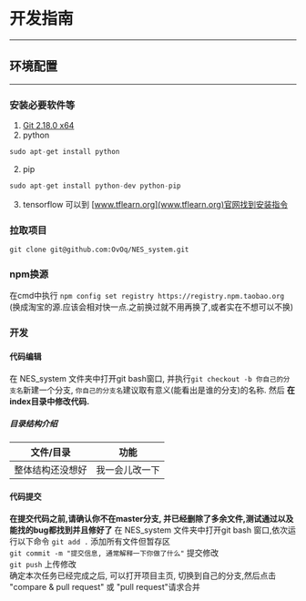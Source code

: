 # 开发指南
- - - - - 
## 环境配置
- - - - - - 
### 安装必要软件等
1. [Git 2.18.0 x64](https://github.com/git-for-windows/git/releases/download/v2.18.0.windows.1/Git-2.18.0-64-bit.exe)   
2. python
```php
sudo apt-get install python
```
2. pip
```php
sudo apt-get install python-dev python-pip
```
3. tensorflow
可以到 [www.tflearn.org](www.tflearn.org)官网找到安装指令

### 拉取项目
```git clone git@github.com:OvOq/NES_system.git```
### npm换源
在cmd中执行
```npm config set registry https://registry.npm.taobao.org```
(换成淘宝的源.应该会相对快一点.之前换过就不用再换了,或者实在不想可以不换)

### 开发
#### 代码编辑
在 NES_system 文件夹中打开git bash窗口, 并执行```git checkout -b 你自己的分支名```新建一个分支, ```你自己的分支名```建议取有意义(能看出是谁的分支)的名称.
然后 __在index目录中修改代码.__    
  
##### 目录结构介绍
| 文件/目录 | 功能 |
| -- | -- |
| 整体结构还没想好 | 我一会儿改一下 |

#### 代码提交
__在提交代码之前,请确认你不在master分支, 并已经删除了多余文件,测试通过以及能找的bug都找到并且修好了__
在 NES_system 文件夹中打开git bash 窗口,依次运行以下命令
```git add .``` 添加所有文件但暂存区    
```git commit -m "提交信息, 通常解释一下你做了什么"``` 提交修改    
```git push``` 上传修改    
确定本次任务已经完成之后, 可以打开项目主页, 切换到自己的分支,然后点击 "compare & pull request" 或 "pull request"请求合并
